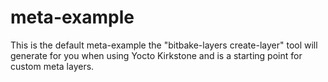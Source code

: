 # meta-example

This is the default meta-example the "bitbake-layers create-layer" tool will generate for you when using Yocto Kirkstone and is a starting point for custom meta layers.
